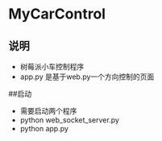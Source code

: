 # MyCarControl

## 说明
 - 树莓派小车控制程序
 - app.py 是基于web.py一个方向控制的页面

##启动
 - 需要启动两个程序
 - python web_socket_server.py
 - python app.py

